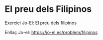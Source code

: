 # El preu dels Filipinos
Exercici Jo-El: El preu dels filipinos

Enllaç Jo-el: https://jo-el.es/problem/filipinos 

